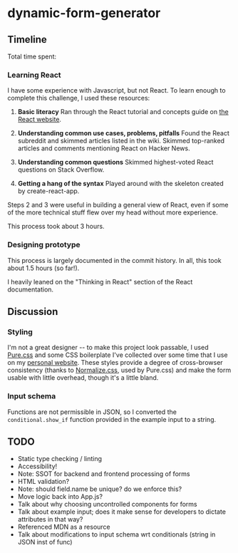# dynamic-form-generator


## Timeline

Total time spent:

### Learning React

I have some experience with Javascript, but not React. To learn enough to
complete this challenge, I used these resources:

1. **Basic literacy** Ran through the React tutorial and concepts guide on
   [the React website](https://reactjs.org).

2. **Understanding common use cases, problems, pitfalls** Found the React
   subreddit and skimmed articles listed in the wiki. Skimmed top-ranked
   articles and comments mentioning React on Hacker News.

3. **Understanding common questions** Skimmed highest-voted React questions on
   Stack Overflow.

4. **Getting a hang of the syntax** Played around with the skeleton created by
   create-react-app.

Steps 2 and 3 were useful in building a general view of React, even if some of
the more technical stuff flew over my head without more experience.

This process took about 3 hours.

### Designing prototype

This process is largely documented in the commit history. In all, this took
about 1.5 hours (so far!).

I heavily leaned on the "Thinking in React" section of the React documentation.


## Discussion

### Styling

I'm not a great designer -- to make this project look passable, I used
[Pure.css](https://pure.css.io) and some CSS boilerplate I've collected over
some time that I use on my [personal website](https://natan.la). These styles
provide a degree of cross-browser consistency (thanks to
[Normalize.css](https://necolas.github.io/normalize.css/), used by Pure.css) and
make the form usable with little overhead, though it's a little bland.

### Input schema

Functions are not permissible in JSON, so I converted the `conditional.show_if`
function provided in the example input to a string.

## TODO

- Static type checking / linting
- Accessibility!
- Note: SSOT for backend and frontend processing of forms
- HTML validation?
- Note: should field.name be unique? do we enforce this?
- Move logic back into App.js?
- Talk about why choosing uncontrolled components for forms
- Talk about example input; does it make sense for developers to dictate
  attributes in that way?
- Referenced MDN as a resource
- Talk about modifications to input schema wrt conditionals (string in JSON
  inst of func)


